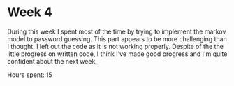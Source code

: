 # Week 4

During this week I spent most of the time by trying to implement the markov model to password guessing. This part appears to be more challenging than I thought. I left out the code as it is not working properly. Despite of the the little progress on written code, I think I've made good progress and I'm quite confident about the next week.

Hours spent: 15